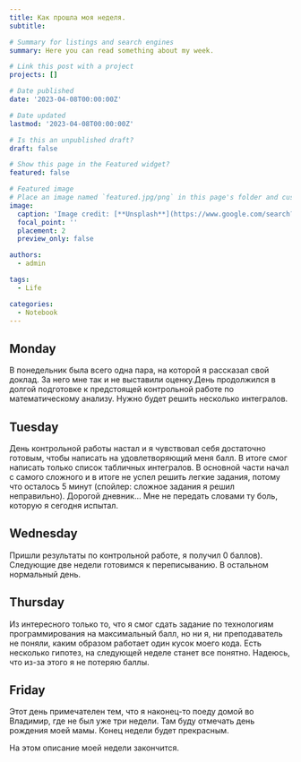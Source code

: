 ```yaml
---
title: Как прошла моя неделя.
subtitle: 

# Summary for listings and search engines
summary: Here you can read something about my week.

# Link this post with a project
projects: []

# Date published
date: '2023-04-08T00:00:00Z'

# Date updated
lastmod: '2023-04-08T00:00:00Z'

# Is this an unpublished draft?
draft: false

# Show this page in the Featured widget?
featured: false

# Featured image
# Place an image named `featured.jpg/png` in this page's folder and customize its options here.
image:
  caption: 'Image credit: [**Unsplash**](https://www.google.com/search?q=%D0%BA%D0%B0%D0%BB%D0%B5%D0%BD%D0%B4%D0%B0%D1%80%D1%8C&source=lnms&tbm=isch&sa=X&ved=2ahUKEwjLzM_em-b9AhXOm4sKHTX4BRoQ_AUoAXoECAEQAw#imgrc=8aTMmsbIYuuYHM)'
  focal_point: ''
  placement: 2
  preview_only: false

authors:
  - admin

tags:
  - Life

categories:
  - Notebook
---
```


## Monday

В понедельник была всего одна пара, на которой я рассказал свой доклад. За него мне так и не выставили оценку.День продолжился в долгой подготовке к предстоящей контрольной работе по математическому анализу. Нужно будет решить несколько интегралов.

## Tuesday

День контрольной работы настал и я чувствовал себя достаточно готовым, чтобы написать на удовлетворяющий меня балл. В итоге смог написать только список табличных интегралов. В основной части начал с самого сложного и в итоге не успел решить легкие задания, потому что осталось 5 минут (спойлер: сложное задания я решил неправильно). Дорогой дневник… Мне не передать словами ту боль, которую я сегодня испытал. 

## Wednesday

Пришли результаты по контрольной работе, я получил 0 баллов). Следующие две недели готовимся к переписыванию. В остальном нормальный день.

## Thursday

Из интересного только то, что я смог сдать задание по технологиям программирования на максимальный балл, но ни я, ни преподаватель не поняли, каким образом работает один кусок моего кода. Есть несколько гипотез, на следующей неделе станет все понятно. Надеюсь, что из-за этого я не потеряю баллы.

## Friday

Этот день примечателен тем, что я наконец-то поеду домой во Владимир, где не был уже три недели. Там буду отмечать день рождения моей мамы. Конец недели будет прекрасным.

На этом описание моей недели закончится.


